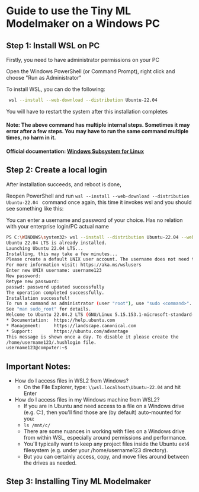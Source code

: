 # Guide to use the Tiny ML Modelmaker on a Windows PC

## Step 1: Install WSL on PC

Firstly, you need to have administrator permissions on your PC

Open the Windows PowerShell (or Command Prompt), right click and choose "Run as Administrator"

To install WSL, you can do the following:
```bash
 wsl --install --web-download --distribution Ubuntu-22.04  
```
You will have to restart the system after this installation completes 

#### Note: The above command has multiple internal steps. Sometimes it may error after a few steps. You may have to run the same command multiple times, no harm in it.
#### Official documentation: [Windows Subsystem for Linux](https://learn.microsoft.com/en-us/windows/wsl/about)

## Step 2: Create a local login

After installation succeeds, and reboot is done,

Reopen PowerShell and run ``` wsl --install --web-download --distribution Ubuntu-22.04  ``` command once again, this time it invokes wsl and you should see something like this:

You can enter a username and password of your choice. Has no relation with your enterprise login/PC actual name
```bash
PS C:\WINDOWS\system32> wsl --install --distribution Ubuntu-22.04 --web-download
Ubuntu 22.04 LTS is already installed.
Launching Ubuntu 22.04 LTS...                                                                                           
Installing, this may take a few minutes...
Please create a default UNIX user account. The username does not need to match your Windows username.
For more information visit: https://aka.ms/wslusers
Enter new UNIX username: username123
New password:
Retype new password:
passwd: password updated successfully
The operation completed successfully.
Installation successful!
To run a command as administrator (user "root"), use "sudo <command>".
See "man sudo_root" for details.
Welcome to Ubuntu 22.04.2 LTS (GNU/Linux 5.15.153.1-microsoft-standard-WSL2 x86_64)
* Documentation:  https://help.ubuntu.com
* Management:     https://landscape.canonical.com
* Support:        https://ubuntu.com/advantage
This message is shown once a day. To disable it please create the
/home/username123/.hushlogin file.
username123@computer:~$  
```
## Important Notes:
* How do I access files in WSL2 from Windows?
  * On the File Explorer, type: ```\\wsl.localhost\Ubuntu-22.04``` and hit Enter
* How do I access files in my Windows machine from WSL2?
  * If you are in Ubuntu and need access to a file on a Windows drive (e.g. C:), then you'll find those are (by default) auto-mounted for you:
  * ```ls /mnt/c/ ```
  * There are some nuances in working with files on a Windows drive from within WSL, especially around permissions and performance. 
  * You'll typically want to keep any project files inside the Ubuntu ext4 filesystem (e.g. under your /home/username123 directory).
  * But you can certainly access, copy, and move files around between the drives as needed.

## Step 3: Installing Tiny ML Modelmaker